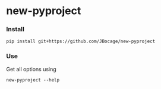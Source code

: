 # new-pyproject

### Install

```
pip install git+https://github.com/JBocage/new-pyproject
```

### Use

Get all options using

```
new-pyproject --help
```
